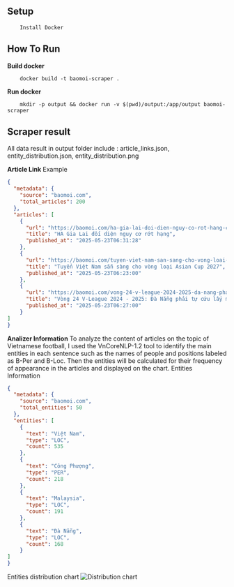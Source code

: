 ## Setup 

```
	Install Docker
```
## How To Run

**Build docker**
```
	docker build -t baomoi-scraper .
```
**Run docker**
```
	mkdir -p output && docker run -v $(pwd)/output:/app/output baomoi-scraper
```

## Scraper result

All data result in output folder include : article_links.json, entity_distribution.json, entity_distribution.png

**Article Link**
Example

```json
{
  "metadata": {
    "source": "baomoi.com",
    "total_articles": 200
  },
  "articles": [
    {
      "url": "https://baomoi.com/ha-gia-lai-doi-dien-nguy-co-rot-hang-c52311236.epi",
      "title": "HA Gia Lai đối diện nguy cơ rớt hạng",
      "published_at": "2025-05-23T06:31:28"
    },
    {
      "url": "https://baomoi.com/tuyen-viet-nam-san-sang-cho-vong-loai-asian-cup-2027-c52311283.epi",
      "title": "Tuyển Việt Nam sẵn sàng cho vòng loại Asian Cup 2027",
      "published_at": "2025-05-23T06:23:00"
    },
    {
      "url": "https://baomoi.com/vong-24-v-league-2024-2025-da-nang-phai-tu-cuu-lay-minh-c52311259.epi",
      "title": "Vòng 24 V-League 2024 - 2025: Đà Nẵng phải tự cứu lấy mình",
      "published_at": "2025-05-23T06:27:00"
    }
]
}
```
**Analizer Information**
To analyze the content of articles on the topic of Vietnamese football, I used the VnCoreNLP-1.2 tool to identify the main entities in each sentence such as the names of people and positions labeled as B-Per and B-Loc. Then the entities will be calculated for their frequency of appearance in the articles and displayed on the chart.
Entities Information

```json
{
  "metadata": {
    "source": "baomoi.com",
    "total_entities": 50
  },
  "entities": [
    {
      "text": "Việt Nam",
      "type": "LOC",
      "count": 535
    },
    {
      "text": "Công Phượng",
      "type": "PER",
      "count": 218
    },
    {
      "text": "Malaysia",
      "type": "LOC",
      "count": 191
    },
    {
      "text": "Đà Nẵng",
      "type": "LOC",
      "count": 168
    }
]
}
```
Entities distribution chart
![Distribution chart](./ouput/entity_distribution.png)






